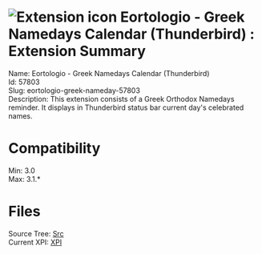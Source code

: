 # ![Extension icon](https://addons.thunderbird.net/user-media/addon_icons/57/57803-64.png?modified=1334031600) Eortologio - Greek Namedays Calendar (Thunderbird) : Extension Summary

Name: Eortologio - Greek Namedays Calendar (Thunderbird)  
Id: 57803  
Slug: eortologio-greek-nameday-57803  
Description: This extension consists of a Greek Orthodox Namedays reminder. It displays in Thunderbird status bar current day's celebrated names.
  

# Compatibility
Min: 3.0  
Max: 3.1.*  

# Files

Source Tree: [Src](C:/Dev/Thunderbird/ThunderKdB/xall/xOther/57803-eortologio-greek-nameday-57803/src)  
Current XPI: [XPI](C:/Dev/Thunderbird/ThunderKdB/xall/xOther/57803-eortologio-greek-nameday-57803/xpi)  



